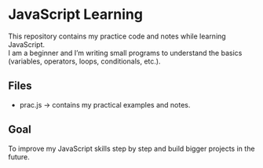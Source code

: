 # JavaScript Learning  

This repository contains my practice code and notes while learning JavaScript.  
I am a beginner and I’m writing small programs to understand the basics (variables, operators, loops, conditionals, etc.).  

## Files
- prac.js → contains my practical examples and notes.  

## Goal
To improve my JavaScript skills step by step and build bigger projects in the future.
